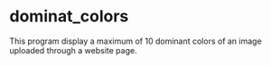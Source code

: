 # dominat_colors
This program display a maximum of 10 dominant colors of an image uploaded through a website page.
